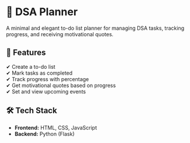 # 📅 DSA Planner  

A minimal and elegant to-do list planner for managing DSA tasks, tracking progress, and receiving motivational quotes.

## 🚀 Features  
✔ Create a to-do list  
✔ Mark tasks as completed  
✔ Track progress with percentage  
✔ Get motivational quotes based on progress  
✔ Set and view upcoming events  

## 🛠 Tech Stack  
- **Frontend:** HTML, CSS, JavaScript  
- **Backend:** Python (Flask)  

